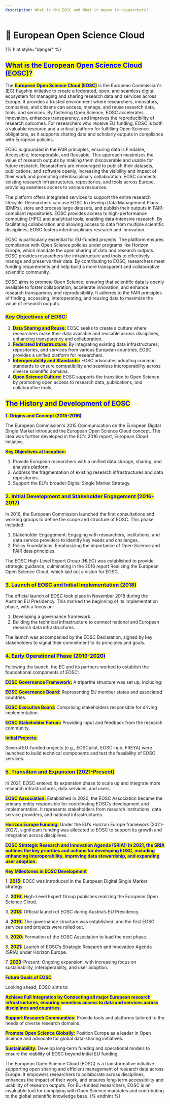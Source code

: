 ```yaml
---
description: What is the EOSC and What it means to researchers?
---
```


# 🔴 European Open Science Cloud

{% hint style="danger" %}


## <mark style="color:blue;">**What is the European Open Science Cloud (EOSC)?**</mark>



The <mark style="color:blue;">**European Open Science Cloud (EOSC)**</mark> is the European Commission's (EC) flagship initiative to create a federated, open, and seamless digital ecosystem for managing and sharing research data and services across Europe. It provides a trusted environment where researchers, innovators, companies, and citizens can access, manage, and reuse research data, tools, and services. By fostering Open Science, EOSC accelerates innovation, enhances transparency, and improves the reproducibility of research outcomes. For researchers who receive EU funding, EOSC is both a valuable resource and a critical platform for fulfilling Open Science obligations, as it supports sharing data and scholarly outputs in compliance with European policies.

EOSC is grounded in the FAIR principles, ensuring data is Findable, Accessible, Interoperable, and Reusable. This approach maximizes the value of research outputs by making them discoverable and usable for future research. Researchers are encouraged to publish their datasets, publications, and software openly, increasing the visibility and impact of their work and promoting interdisciplinary collaboration. EOSC connects existing research infrastructures, repositories, and tools across Europe, providing seamless access to various resources.

The platform offers integrated services to support the entire research lifecycle. Researchers can use EOSC to develop Data Management Plans (DMPs), store and process large datasets, and publish their outputs in FAIR-compliant repositories. EOSC provides access to high-performance computing (HPC) and analytical tools, enabling data-intensive research. By facilitating collaboration and allowing access to data from multiple scientific disciplines, EOSC fosters interdisciplinary research and innovation.

EOSC is particularly essential for EU-funded projects. The platform ensures compliance with Open Science policies under programs like Horizon Europe, which mandate the open sharing of data and research outputs. EOSC provides researchers the infrastructure and tools to effectively manage and preserve their data. By contributing to EOSC, researchers meet funding requirements and help build a more transparent and collaborative scientific community.

EOSC aims to promote Open Science, ensuring that scientific data is openly available to foster collaboration, accelerate innovation, and enhance research transparency and reproducibility. It adheres to the FAIR principles of finding, accessing, interoperating, and reusing data to maximize the value of research outputs.

&#x20;

### <mark style="color:blue;">**Key Objectives of EOSC:**</mark>

1. <mark style="color:blue;">**Data Sharing and Reuse:**</mark> EOSC seeks to create a culture where researchers make their data available and reusable across disciplines, enhancing transparency and collaboration.
2. <mark style="color:blue;">**Federated Infrastructure:**</mark> By integrating existing data infrastructures, repositories, and services from various European countries, EOSC provides a unified platform for researchers.
3. <mark style="color:blue;">**Interoperability and Standards:**</mark> EOSC advocates adopting common standards to ensure compatibility and seamless interoperability across diverse scientific domains.
4. <mark style="color:blue;">**Open Science Culture:**</mark> EOSC supports the transition to Open Science by promoting open access to research data, publications, and collaborative tools.

&#x20;

## <mark style="color:blue;">**The History and Development of EOSC**</mark>

<mark style="color:blue;">**1. Origins and Concept (2015-2016)**</mark>

The European Commission's 2015 Communication on the European Digital Single Market introduced the European Open Science Cloud concept. The idea was further developed in the EC's 2016 report, European Cloud Initiative.

&#x20;<mark style="color:blue;">**Key Objectives at Inception:**</mark>

1. Provide European researchers with a unified data storage, sharing, and analysis platform.
2. Address the fragmentation of existing research infrastructures and data repositories.
3. Support the EU's broader Digital Single Market Strategy.

&#x20;

### <mark style="color:blue;">**2. Initial Development and Stakeholder Engagement (2016-2017)**</mark>

In 2016, the European Commission launched the first consultations and working groups to define the scope and structure of EOSC. This phase included:

1. Stakeholder Engagement: Engaging with researchers, institutions, and data service providers to identify key needs and challenges.
2. Policy Foundations: Emphasizing the importance of Open Science and FAIR data principles.

&#x20;The EOSC High-Level Expert Group (HLEG) was established to provide strategic guidance, culminating in the 2016 report Realizing the European Open Science Cloud, which laid out a vision for EOSC.

&#x20;

### <mark style="color:blue;">**3. Launch of EOSC and Initial Implementation (2018)**</mark>

The official launch of EOSC took place in November 2018 during the Austrian EU Presidency. This marked the beginning of its implementation phase, with a focus on:

1. Developing a governance framework.
2. Building the technical infrastructure to connect national and European research data infrastructures.

&#x20;The launch was accompanied by the EOSC Declaration, signed by key stakeholders to signal their commitment to its principles and goals.

&#x20;

### <mark style="color:blue;">**4. Early Operational Phase (2019-2020)**</mark>

Following the launch, the EC and its partners worked to establish the foundational components of EOSC:

&#x20;<mark style="color:blue;">**EOSC Governance Framework:**</mark> A tripartite structure was set up, including:

&#x20;<mark style="color:blue;">**EOSC Governance Board:**</mark> Representing EU member states and associated countries.

&#x20;<mark style="color:blue;">**EOSC Executive Board:**</mark> Comprising stakeholders responsible for driving implementation.

&#x20;<mark style="color:blue;">**EOSC Stakeholder Forum:**</mark> Providing input and feedback from the research community.

<mark style="color:blue;">**Initial Projects:**</mark>&#x20;

Several EU-funded projects (e.g., EOSCpilot, EOSC-hub, FREYA) were launched to build technical components and test the feasibility of EOSC services.

&#x20;

### <mark style="color:blue;">**5. Transition and Expansion (2021-Present)**</mark>

In 2021, EOSC entered its expansion phase to scale up and integrate more research infrastructures, data services, and users.

<mark style="color:blue;">**EOSC Association:**</mark> Established in 2020, the EOSC Association became the primary entity responsible for coordinating EOSC’s development and implementation. It represents stakeholders from research institutions, data service providers, and national infrastructures.

<mark style="color:blue;">**Horizon Europe Funding:**</mark> Under the EU’s Horizon Europe framework (2021-2027), significant funding was allocated to EOSC to support its growth and integration across disciplines.

<mark style="color:blue;">**EOSC Strategic Research and Innovation Agenda (SRIA): In 2021, the SRIA outlines the key priorities and actions for developing EOSC, including enhancing interoperability, improving data stewardship, and expanding user adoption.**</mark>

<mark style="color:blue;">**Key Milestones in EOSC Development**</mark>

1\. <mark style="color:blue;">**2015:**</mark> EOSC was introduced in the European Digital Single Market strategy.

2\. <mark style="color:blue;">**2016:**</mark> High-Level Expert Group publishes realizing the European Open Science Cloud.

3\. <mark style="color:blue;">**2018:**</mark> Official launch of EOSC during Austria’s EU Presidency.

4\. <mark style="color:blue;">**2019:**</mark> The governance structure was established, and the first EOSC services and projects were rolled out.

5\. <mark style="color:blue;">**2020:**</mark> Formation of the EOSC Association to lead the next phase.

6\. <mark style="color:blue;">**2021:**</mark> Launch of EOSC’s Strategic Research and Innovation Agenda (SRIA) under Horizon Europe.

7\. <mark style="color:blue;">**2023**</mark>-Present: Ongoing expansion, with increasing focus on sustainability, interoperability, and user adoption.

&#x20;

<mark style="color:blue;">**Future Goals of EOSC**</mark>

Looking ahead, EOSC aims to:

<mark style="color:blue;">**Achieve Full Integration by Connecting all major European research infrastructures, ensuring seamless access to data and services across disciplines and countries.**</mark>

<mark style="color:blue;">**Support Research Communities:**</mark> Provide tools and platforms tailored to the needs of diverse research domains.

<mark style="color:blue;">**Promote Open Science Globally:**</mark> Position Europe as a leader in Open Science and advocate for global data-sharing initiatives.

<mark style="color:blue;">**Sustainability:**</mark> Develop long-term funding and operational models to ensure the viability of EOSC beyond initial EU funding.

&#x20;

The European Open Science Cloud (EOSC) is a transformative initiative supporting open sharing and efficient management of research data across Europe. It empowers researchers to collaborate across disciplines, enhances the impact of their work, and ensures long-term accessibility and usability of research outputs. For EU-funded researchers, EOSC is an invaluable tool for complying with Open Science mandates and contributing to the global scientific knowledge base.
{% endhint %}
